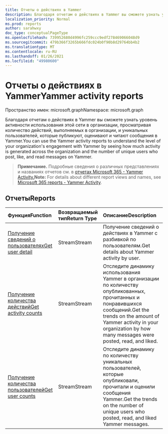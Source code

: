 ```yaml
---
title: Отчеты о действиях в Yammer
description: Благодаря отчетам о действиях в Yammer вы сможете узнать уровень активности использования этой сети в организации, просматривая количество действий, выполняемых в организации, и уникальных пользователей, которые публикуют, оценивают и читают сообщения в Yammer.
localization_priority: Normal
ms.prod: reports
author: sarahwxy
doc_type: conceptualPageType
ms.openlocfilehash: 739952680d4996fc259ccc9edf278469066048d9
ms.sourcegitcommit: 479b366f3265b666fdc024b0f90b8d29764bb4b2
ms.translationtype: MT
ms.contentlocale: ru-RU
ms.lasthandoff: 01/26/2021
ms.locfileid: "49980600"
---
```

# <a name="yammer-activity-reports"></a><span data-ttu-id="8beec-103">Отчеты о действиях в Yammer</span><span class="sxs-lookup"><span data-stu-id="8beec-103">Yammer activity reports</span></span>

<span data-ttu-id="8beec-104">Пространство имен: microsoft.graph</span><span class="sxs-lookup"><span data-stu-id="8beec-104">Namespace: microsoft.graph</span></span>

<span data-ttu-id="8beec-105">Благодаря отчетам о действиях в Yammer вы сможете узнать уровень активности использования этой сети в организации, просматривая количество действий, выполняемых в организации, и уникальных пользователей, которые публикуют, оценивают и читают сообщения в Yammer.</span><span class="sxs-lookup"><span data-stu-id="8beec-105">You can use the Yammer activity reports to understand the level of your organization's engagement with Yammer by seeing how much activity is generated across the organization and the number of unique users who post, like, and read messages on Yammer.</span></span>

> <span data-ttu-id="8beec-106">**Примечание.** Подробные сведения о различных представлениях и названиях отчетов см. в [отчетах Microsoft 365 - Yammer Activity.](https://support.office.com/client/Yammer-activity-c7c9f938-5b8e-4d52-b1a2-c7c32cb2312a)</span><span class="sxs-lookup"><span data-stu-id="8beec-106">**Note:** For details about different report views and names, see [Microsoft 365 reports - Yammer Activity](https://support.office.com/client/Yammer-activity-c7c9f938-5b8e-4d52-b1a2-c7c32cb2312a).</span></span>

## <a name="reports"></a><span data-ttu-id="8beec-107">Отчеты</span><span class="sxs-lookup"><span data-stu-id="8beec-107">Reports</span></span>

| <span data-ttu-id="8beec-108">Функция</span><span class="sxs-lookup"><span data-stu-id="8beec-108">Function</span></span>                                 | <span data-ttu-id="8beec-109">Возвращаемый тип</span><span class="sxs-lookup"><span data-stu-id="8beec-109">Return Type</span></span> | <span data-ttu-id="8beec-110">Описание</span><span class="sxs-lookup"><span data-stu-id="8beec-110">Description</span></span>                              |
| :--------------------------------------- | :---------- | :--------------------------------------- |
| [<span data-ttu-id="8beec-111">Получение сведений о пользователях</span><span class="sxs-lookup"><span data-stu-id="8beec-111">Get user detail</span></span>](../api/reportroot-getyammeractivityuserdetail.md) | <span data-ttu-id="8beec-112">Stream</span><span class="sxs-lookup"><span data-stu-id="8beec-112">Stream</span></span>      | <span data-ttu-id="8beec-113">Получение сведений о действиях в Yammer с разбивкой по пользователям.</span><span class="sxs-lookup"><span data-stu-id="8beec-113">Get details about Yammer activity by user.</span></span> |
| [<span data-ttu-id="8beec-114">Получение количества действий</span><span class="sxs-lookup"><span data-stu-id="8beec-114">Get activity counts</span></span>](../api/reportroot-getyammeractivitycounts.md) | <span data-ttu-id="8beec-115">Stream</span><span class="sxs-lookup"><span data-stu-id="8beec-115">Stream</span></span>      | <span data-ttu-id="8beec-116">Отследите динамику использования Yammer в организации по количеству опубликованных, прочитанных и понравившихся сообщений.</span><span class="sxs-lookup"><span data-stu-id="8beec-116">Get the trends on the amount of Yammer activity in your organization by how many messages were posted, read, and liked.</span></span> |
| [<span data-ttu-id="8beec-117">Получение количества пользователей</span><span class="sxs-lookup"><span data-stu-id="8beec-117">Get user counts</span></span>](../api/reportroot-getyammeractivityusercounts.md) | <span data-ttu-id="8beec-118">Stream</span><span class="sxs-lookup"><span data-stu-id="8beec-118">Stream</span></span>      | <span data-ttu-id="8beec-119">Отследите динамику по количеству уникальных пользователей, которые опубликовали, прочитали и оценили сообщения Yammer.</span><span class="sxs-lookup"><span data-stu-id="8beec-119">Get the trends on the number of unique users who posted, read, and liked  Yammer messages.</span></span> |

